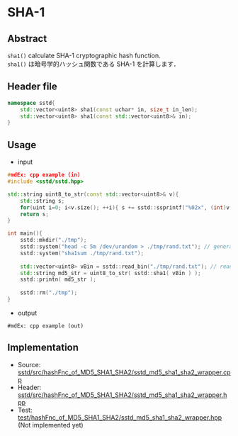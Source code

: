 # SHA-1
## Abstract
`sha1()` calculate SHA-1 cryptographic hash function.  
`sha1()` は暗号学的ハッシュ関数である SHA-1 を計算します．

## Header file
```cpp
namespace sstd{
    std::vector<uint8> sha1(const uchar* in, size_t in_len);
    std::vector<uint8> sha1(const std::vector<uint8>& in);
}
```

## Usage
- input
```cpp
#mdEx: cpp example (in)
#include <sstd/sstd.hpp>

std::string uint8_to_str(const std::vector<uint8>& v){
    std::string s;
    for(uint i=0; i<v.size(); ++i){ s += sstd::ssprintf("%02x", (int)v[i]); }
    return s;
}

int main(){
    sstd::mkdir("./tmp");
    sstd::system("head -c 5m /dev/urandom > ./tmp/rand.txt"); // generate 5 MB random file
    sstd::system("sha1sum ./tmp/rand.txt");
    
    std::vector<uint8> vBin = sstd::read_bin("./tmp/rand.txt"); // read all as a binary
    std::string md5_str = uint8_to_str( sstd::sha1( vBin ) );
    sstd::printn( md5_str );
    
    sstd::rm("./tmp");
}
```
- output  
```
#mdEx: cpp example (out)
```

## Implementation
- Source: [sstd/src/hashFnc_of_MD5_SHA1_SHA2/sstd_md5_sha1_sha2_wrapper.cpp](https://github.com/admiswalker/SubStandardLibrary-SSTD-/blob/master/sstd/src/hashFnc_of_MD5_SHA1_SHA2/sstd_md5_sha1_sha2_wrapper.cpp)
- Header: [sstd/src/hashFnc_of_MD5_SHA1_SHA2/sstd_md5_sha1_sha2_wrapper.hpp](https://github.com/admiswalker/SubStandardLibrary-SSTD-/blob/master/sstd/src/hashFnc_of_MD5_SHA1_SHA2/sstd_md5_sha1_sha2_wrapper.hpp)
- Test: [test/hashFnc_of_MD5_SHA1_SHA2/sstd_md5_sha1_sha2_wrapper.hpp](https://github.com/admiswalker/SubStandardLibrary-SSTD-/blob/master/test/hashFnc_of_MD5_SHA1_SHA2/sstd_md5_sha1_sha2_wrapper.hpp)
  (Not implemented yet)

